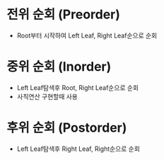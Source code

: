 # 전위 순회 (Preorder)
  - Root부터 시작하여 Left Leaf, Right Leaf순으로 순회

# 중위 순회 (Inorder)
  - Left Leaf탐색후 Root, Right Leaf순으로 순회
  - 사칙연산 구현할때 사용

# 후위 순회 (Postorder)
  - Left Leaf탐색후 Right Leaf, Right순으로 순회

